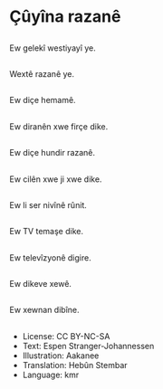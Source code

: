 # Çûyîna razanê

##
Ew gelekî westiyayî ye.

##
Wextê razanê ye.

##
Ew diçe hemamê.

##
Ew diranên xwe firçe dike.

##
Ew diçe hundir razanê.

##
Ew cilên xwe ji xwe dike.

##
Ew li ser nivînê rûnit.

##
Ew TV temaşe dike.

##
Ew televîzyonê digire.

##
Ew dikeve xewê.

##
Ew xewnan dibîne.

##
* License: CC BY-NC-SA
* Text: Espen Stranger-Johannessen
* Illustration: Aakanee
* Translation: Hebûn Stembar
* Language: kmr
